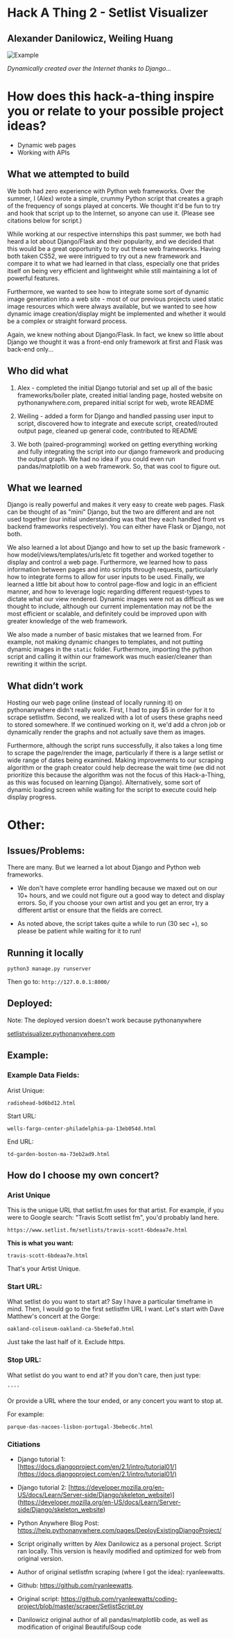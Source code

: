 # Hack A Thing 2 - Setlist Visualizer

## Alexander Danilowicz, Weiling Huang

![Example](ExampleOutput.png)

*Dynamically created over the Internet thanks to  Django...*

# How does this hack-a-thing inspire you or relate to your possible project ideas?

- Dynamic web pages
- Working with APIs

## What we attempted to build

We both had zero experience with Python web frameworks. Over the summer, I (Alex) wrote a simple, crummy Python script that creates a graph of the frequency of songs played at concerts. We thought it'd be fun to try and hook that script up to the Internet, so anyone can use it. (Please see citations below for script.)

While working at our respective internships this past summer, we both had heard a lot about Django/Flask and their popularity, and we decided that this would be a great opportunity to try out these web frameworks. Having both taken CS52, we were intrigued to try out a new framework and compare it to what we had learned in that class, especially one that prides itself on being very efficient and lightweight while still maintaining a lot of powerful features.

Furthermore, we wanted to see how to integrate some sort of dynamic image generation into a web site - most of our previous projects used static image resources which were always available, but we wanted to see how dynamic image creation/display might be implemented and whether it would be a complex or straight forward process.

Again, we knew nothing about Django/Flask. In fact, we knew so little about Django we thought it was a front-end only framework at first and Flask was back-end only...


## Who did what

1. Alex - completed the initial Django tutorial and set up all of the basic frameworks/boiler plate, created initial landing page, hosted website on pythonanywhere.com, prepared initial script for web, wrote README

1. Weiling - added a form for Django and handled passing user input to script, discovered how to integrate and execute script, created/routed output page, cleaned up general code, contributed to README

1. We both (paired-programming) worked on getting everything working and fully integrating the script into our django framework and producing the output graph. We had no idea if you could even run pandas/matplotlib on a web framework. So, that was cool to figure out.

## What we  learned

Django is really powerful and makes it very easy to create web pages. Flask can be thought of as "mini" Django, but the two are different and are not used together (our initial understanding was that they each handled front vs backend frameworks respectively). You can either have Flask or Django, not both.

We also learned a lot about Django and how to set up the basic framework - how model/views/templates/urls/etc fit together and worked together to display and control a web page. Furthermore, we learned how to pass information between pages and into scripts through requests, particularly how to integrate forms to allow for user inputs to be used. Finally, we learned a little bit about how to control page-flow and logic in an efficient manner, and how to leverage logic regarding different request-types to dictate what our view rendered. Dynamic images were not as difficult as we thought to include, although our current implementation may not be the most efficient or scalable, and definitely could be improved upon with greater knowledge of the web framework.

We also made a number of basic mistakes that we learned from. For example, not making dynamic changes to templates, and not putting dynamic images in the `static` folder. Furthermore, importing the python script and calling it within our framework was much easier/cleaner than rewriting it within the script.

## What didn’t work

Hosting our web page online (instead of locally running it) on pythonanywhere didn't really work. First, I had to pay $5 in order for it to scrape setlistfm. Second, we realized with a lot of users these graphs need to stored somewhere. If we continued working on it, we'd add a chron job or dynamically render the graphs and not actually save them as images.

Furthermore, although the script runs successfully, it also takes a long time to scrape the page/render the image, particularly if there is a large setlist or wide range of dates being examined. Making improvements to our scraping algorithm or the graph creator could help decrease the wait time (we did not prioritize this because the algorithm was not the focus of this Hack-a-Thing, as this was focused on learning Django). Alternatively, some sort of dynamic loading screen while waiting for the script to execute could help display progress.

# Other:

## Issues/Problems:

There are many. But we learned a lot about Django and Python web frameworks.

- We don't have complete error handling because we maxed out on our 10+ hours, and we could not figure out a good way to detect and display errors. So, if you choose your own artist and you get an error, try a different artist or ensure that the fields are correct.

- As noted above, the script takes quite a while to run (30 sec +), so please be patient while waiting for it to run!

## Running it locally

```python3 manage.py runserver```

Then go to: `http://127.0.0.1:8000/`

## Deployed:

Note: The deployed version doesn't work because pythonanywhere 

[setlistvisualizer.pythonanywhere.com](http://setlistvisualizer.pythonanywhere.com)

## Example:

### Example Data Fields:

Arist Unique:

`radiohead-bd6bd12.html`

Start URL:

`wells-fargo-center-philadelphia-pa-13eb054d.html`

End URL:

`td-garden-boston-ma-73eb2ad9.html`


## How do I choose my own concert?

### Arist Unique

This is the unique URL that setlist.fm uses for that artist. For example, if you were to Google search: "Travis Scott setlist fm", you'd probably land here.

```
https://www.setlist.fm/setlists/travis-scott-6bdeaa7e.html
```
**This is what you want:**

```
travis-scott-6bdeaa7e.html
```

That's your Artist Unique.

### Start URL:

What setlist do you want to start at? Say I have a particular timeframe in mind. Then, I would go to the first setlistfm URL I want. Let's start with Dave Matthew's concert at the Gorge:

```
oakland-coliseum-oakland-ca-5be9efa0.html
```

Just take the last half of it. Exclude https.

### Stop URL:

What setlist do you want to end at? If you don't care, then just type:

```
''''
```

Or provide a URL where the tour ended, or any concert you want to stop at.

For example:

```
parque-das-nacoes-lisbon-portugal-3bebec6c.html
```

### Citiations

- Django tutorial 1: [https://docs.djangoproject.com/en/2.1/intro/tutorial01/](https://docs.djangoproject.com/en/2.1/intro/tutorial01/)

- Django tutorial 2: [https://developer.mozilla.org/en-US/docs/Learn/Server-side/Django/skeleton_website)] (https://developer.mozilla.org/en-US/docs/Learn/Server-side/Django/skeleton_website)

- Python Anywhere Blog Post: [https://help.pythonanywhere.com/pages/DeployExistingDjangoProject/
](https://help.pythonanywhere.com/pages/DeployExistingDjangoProject/
)

- Script originally written by Alex Danilowicz as a personal project. Script ran locally. This version is heavily modified and optimized for web from original version.

- Author of original setlistfm scraping (where I got the idea): ryanleewatts.

- Github: https://github.com/ryanleewatts.

- Original script: https://github.com/ryanleewatts/coding-project/blob/master/scraper/SetlistScript.py

- Danilowicz original author of all pandas/matplotlib code, as well as modification of original BeautifulSoup code
